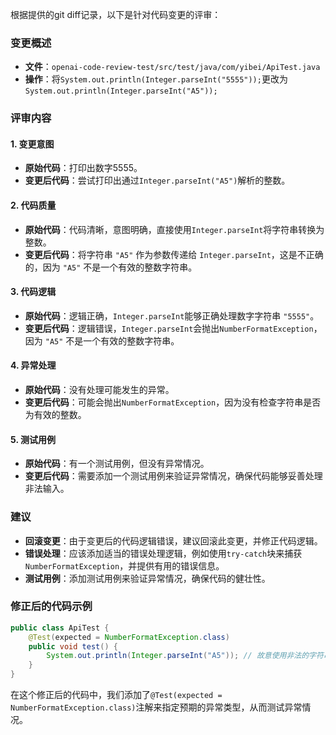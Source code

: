 根据提供的git diff记录，以下是针对代码变更的评审：

### 变更概述
- **文件**：`openai-code-review-test/src/test/java/com/yibei/ApiTest.java`
- **操作**：将`System.out.println(Integer.parseInt("5555"));`更改为`System.out.println(Integer.parseInt("A5"));`

### 评审内容

#### 1. 变更意图
- **原始代码**：打印出数字5555。
- **变更后代码**：尝试打印出通过`Integer.parseInt("A5")`解析的整数。

#### 2. 代码质量
- **原始代码**：代码清晰，意图明确，直接使用`Integer.parseInt`将字符串转换为整数。
- **变更后代码**：将字符串 `"A5"` 作为参数传递给 `Integer.parseInt`，这是不正确的，因为 `"A5"` 不是一个有效的整数字符串。

#### 3. 代码逻辑
- **原始代码**：逻辑正确，`Integer.parseInt`能够正确处理数字字符串 `"5555"`。
- **变更后代码**：逻辑错误，`Integer.parseInt`会抛出`NumberFormatException`，因为 `"A5"` 不是一个有效的整数字符串。

#### 4. 异常处理
- **原始代码**：没有处理可能发生的异常。
- **变更后代码**：可能会抛出`NumberFormatException`，因为没有检查字符串是否为有效的整数。

#### 5. 测试用例
- **原始代码**：有一个测试用例，但没有异常情况。
- **变更后代码**：需要添加一个测试用例来验证异常情况，确保代码能够妥善处理非法输入。

### 建议
- **回滚变更**：由于变更后的代码逻辑错误，建议回滚此变更，并修正代码逻辑。
- **错误处理**：应该添加适当的错误处理逻辑，例如使用`try-catch`块来捕获`NumberFormatException`，并提供有用的错误信息。
- **测试用例**：添加测试用例来验证异常情况，确保代码的健壮性。

### 修正后的代码示例
```java
public class ApiTest {
    @Test(expected = NumberFormatException.class)
    public void test() {
        System.out.println(Integer.parseInt("A5")); // 故意使用非法的字符串来测试异常情况
    }
}
```
在这个修正后的代码中，我们添加了`@Test(expected = NumberFormatException.class)`注解来指定预期的异常类型，从而测试异常情况。